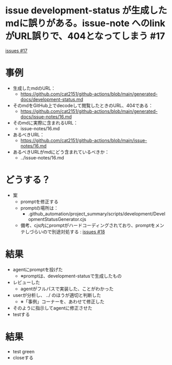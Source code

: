 # issue development-status が生成したmdに誤りがある。issue-note へのlinkがURL誤りで、404となってしまう #17
[issues #17](https://github.com/cat2151/github-actions/issues/17)

# 事例
- 生成したmdのURL：
    - https://github.com/cat2151/github-actions/blob/main/generated-docs/development-status.md
- そのmdをGitHub上でdecodeして閲覧したときのURL、404である：
    - https://github.com/cat2151/github-actions/blob/main/generated-docs/issue-notes/16.md
- そのmdに実際に含まれるURL：
    - issue-notes/16.md
- あるべきURL：
    - https://github.com/cat2151/github-actions/blob/main/issue-notes/16.md
- あるべきURLがmdにどう含まれているべきか：
    - ../issue-notes/16.md

# どうする？
- 案
    - promptを修正する
    - promptの場所は：
        - .github_automation/project_summary/scripts/development/DevelopmentStatusGenerator.cjs
    - 備考、cjs内にpromptがハードコーディングされており、promptをメンテしづらいので別途対処する : [issues #18](https://github.com/cat2151/github-actions/issues/18)

# 結果
- agentにpromptを投げた
    - ※promptは、development-statusで生成したもの
- レビューした
    - agentがフルパスで実装した、ことがわかった
- userが分析し、 ../ のほうが適切と判断した
    - ※「事例」コーナーを、あわせて修正した
- そのように指示してagentに修正させた
- testする

# 結果
- test green
- closeする
